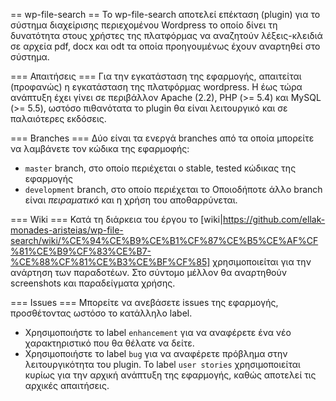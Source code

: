 == wp-file-search ==
Το wp-file-search αποτελεί επέκταση (plugin) για το σύστημα διαχείρισης περιεχομένου Wordpress το οποίο δίνει τη δυνατότητα στους χρήστες της πλατφόρμας να αναζητούν λέξεις-κλειδιά σε αρχεία pdf, docx και odt τα οποία προηγουμένως έχουν αναρτηθεί στο σύστημα.

=== Απαιτήσεις ===
Για την εγκατάσταση της εφαρμογής, απαιτείται (προφανώς) η εγκατάσταση της πλατφόρμας wordpress. H έως τώρα ανάπτυξη έχει γίνει σε περιβάλλον Apache (2.2), PHP (>= 5.4) και MySQL (>= 5.5), ωστόσο πιθανότατα το plugin θα είναι λειτουργικό και σε παλαιότερες εκδόσεις.

=== Branches ===
Δύο είναι τα ενεργά branches από τα οποία μπορείτε να λαμβάνετε τον κώδικα της εφαρμοφής:
 - `master` branch, στο οποίο περιέχεται ο stable, tested κώδικας της εφαρμογής
 - `development` branch, στο οποίο περιέχεται το 
Οποιοδήποτε άλλο branch είναι *πειραματικό* και η χρήση του αποθαρρύνεται.

=== Wiki ===
Κατά τη διάρκεια του έργου το [wiki|https://github.com/ellak-monades-aristeias/wp-file-search/wiki/%CE%94%CE%B9%CE%B1%CF%87%CE%B5%CE%AF%CF%81%CE%B9%CF%83%CE%B7-%CE%88%CF%81%CE%B3%CE%BF%CF%85] χρησιμοποιείται για την ανάρτηση των παραδοτέων. Στο σύντομο μέλλον θα αναρτηθούν screenshots και παραδείγματα χρήσης.

=== Issues === 
Μπορείτε να ανεβάσετε issues της εφαρμογής, προσθέτοντας ωστόσο το κατάλληλο label.
 - Χρησιμοποιήστε το label `enhancement` για να αναφέρετε ένα νέο χαρακτηριστικό που θα θέλατε να δείτε.
 - Χρησιμοποιήστε το label `bug` για να αναφέρετε πρόβλημα στην λειτουργικότητα του plugin.
 Το label `user stories` χρησιμοποιείται κυρίως για την αρχική ανάπτυξη της εφαρμογής, καθώς αποτελεί τις αρχικές απαιτήσεις.
